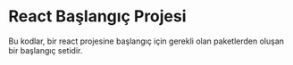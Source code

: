 # React Başlangıç Projesi

Bu kodlar, bir react projesine başlangıç için gerekli olan paketlerden oluşan bir başlangıç setidir.
